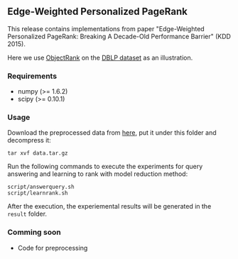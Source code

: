 ## Edge-Weighted Personalized PageRank

This release contains implementations from paper
"Edge-Weighted Personalized PageRank: Breaking A Decade-Old Performance Barrier" (KDD 2015).

Here we use [ObjectRank](http://www.vldb.org/conf/2004/RS15P2.PDF) on the [DBLP dataset](http://cs.aminer.org/citation) as an illustration.


### Requirements
* numpy (>= 1.6.2)
* scipy (>= 0.10.1)

### Usage
Download the preprocessed data from [here](https://drive.google.com/folderview?id=0B91zl_48PQe1fm9kVjVna0NReFVDTEVCZ1p1RnB2WW9tTml2WWJSTWktSUF0NlR4T0h1NjA&usp=sharing), put it under this folder and decompress it:
```
tar xvf data.tar.gz
```

Run the following commands to execute the experiments for query answering and learning to rank with model reduction method:
```
script/answerquery.sh
script/learnrank.sh
```

After the execution, the experiemental results will be generated in the ```result``` folder.


### Comming soon
* Code for preprocessing

